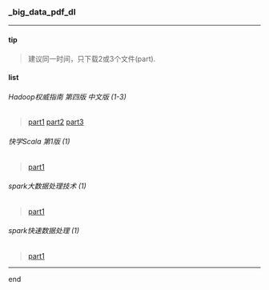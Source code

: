 ### _big_data_pdf_dl

---

#### tip

> 建议同一时间，只下载2或3个文件(part).

#### list

###### Hadoop权威指南 第四版 中文版 (1-3)

> [part1](https://github.com/dzet-pdf/_big_data_pdf_dl/raw/master/file/Hadoop_Definitive_Guide_4th-zh.part1.rar)
> [part2](https://github.com/dzet-pdf/_big_data_pdf_dl/raw/master/file/Hadoop_Definitive_Guide_4th-zh.part2.rar)
> [part3](https://github.com/dzet-pdf/_big_data_pdf_dl/raw/master/file/Hadoop_Definitive_Guide_4th-zh.part3.rar)

###### 快学Scala 第1版 (1)

> [part1]()

###### spark大数据处理技术 (1)

> [part1]()

###### spark快速数据处理 (1)

> [part1]()



---

end
